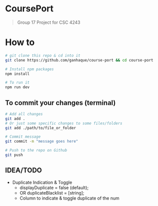 <!-- This is a [Next.js](https://nextjs.org/) project bootstrapped with [`create-next-app`](https://github.com/vercel/next.js/tree/canary/packages/create-next-app). -->
<!---->
<!-- ## Getting Started -->
<!---->
<!-- First, run the development server: -->
<!---->
<!-- ```bash -->
<!-- npm run dev -->
<!-- # or -->
<!-- yarn dev -->
<!-- # or -->
<!-- pnpm dev -->
<!-- # or -->
<!-- bun dev -->
<!-- ``` -->
<!---->
<!-- Open [http://localhost:3000](http://localhost:3000) with your browser to see the result. -->

# CoursePort
> Group 17 Project for CSC 4243

# How to
```bash
# git clone this repo & cd into it
git clone https://github.com/ganhaque/course-port && cd course-port

# Install npm packages
npm install

# To run it
npm run dev
```

## To commit your changes (terminal)
```bash
# Add all changes
git add .
# Or just some specific changes to some files/folders
git add ./path/to/file_or_folder

# Commit message
git commit -m "message goes here"

# Push to the repo on Github
git push
```

## IDEA/TODO
- Duplicate Indication & Toggle
    - displayDuplicate = false (default);
    - OR duplicateBlacklist = [string];
    - Column to indicate & toggle duplicate of the num

